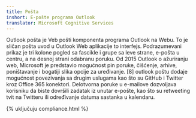 ```yaml
---
title: Pošta
inshort: E-pošte programa Outlook
translator: Microsoft Cognitive Services
---
```


Outlook pošta je Veb pošti komponenta programa Outlook na Webu. To je sličan pošta uvod u Outlook Web aplikacije to interfejs. Podrazumevani prikaz je tri kolone pogled sa fascikle i grupe sa leve strane, e-pošta u centru, a na desnoj strani odabranu poruku. Od 2015 Outlook o ažuriranju web, Microsoft je predstavio mogućnost pin poruke, čišćenje, arhive, poništavanje i bogatiji slika opcije za uređivanje. [8] outlook poštu dodaje mogućnost povezivanja sa drugim uslugama kao što su GitHub i Twitter kroz Office 365 konektori. Delotvorna poruke u e-mailove dozvoljava korisniku da biste dovršili zadatak iz unutar e-pošte, kao što su retweeting tvit na Twitteru ili određivanje datuma sastanka u kalendaru. 

{% uključuju compliance.html %}



